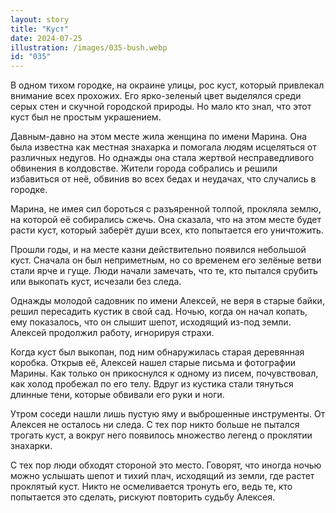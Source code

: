 ```yaml
---
layout: story
title: "Куст"
date: 2024-07-25
illustration: /images/035-bush.webp
id: "035"
---
```


В одном тихом городке, на окраине улицы, рос куст, который привлекал внимание всех прохожих. Его ярко-зеленый цвет выделялся среди серых стен и скучной городской природы. Но мало кто знал, что этот куст был не простым украшением.

Давным-давно на этом месте жила женщина по имени Марина. Она была известна как местная знахарка и помогала людям исцеляться от различных недугов. Но однажды она стала жертвой несправедливого обвинения в колдовстве. Жители города собрались и решили избавиться от неё, обвинив во всех бедах и неудачах, что случались в городке.

Марина, не имея сил бороться с разъяренной толпой, прокляла землю, на которой её собирались сжечь. Она сказала, что на этом месте будет расти куст, который заберёт души всех, кто попытается его уничтожить.

Прошли годы, и на месте казни действительно появился небольшой куст. Сначала он был неприметным, но со временем его зелёные ветви стали ярче и гуще. Люди начали замечать, что те, кто пытался срубить или выкопать куст, исчезали без следа.

Однажды молодой садовник по имени Алексей, не веря в старые байки, решил пересадить кустик в свой сад. Ночью, когда он начал копать, ему показалось, что он слышит шепот, исходящий из-под земли. Алексей продолжил работу, игнорируя страхи.

Когда куст был выкопан, под ним обнаружилась старая деревянная коробка. Открыв её, Алексей нашел старые письма и фотографии Марины. Как только он прикоснулся к одному из писем, почувствовал, как холод пробежал по его телу. Вдруг из кустика стали тянуться длинные тени, которые обвивали его руки и ноги.

Утром соседи нашли лишь пустую яму и выброшенные инструменты. От Алексея не осталось ни следа. С тех пор никто больше не пытался трогать куст, а вокруг него появилось множество легенд о проклятии знахарки.

С тех пор люди обходят стороной это место. Говорят, что иногда ночью можно услышать шепот и тихий плач, исходящий из земли, где растет проклятый куст. Никто не осмеливается тронуть его, ведь те, кто попытается это сделать, рискуют повторить судьбу Алексея.